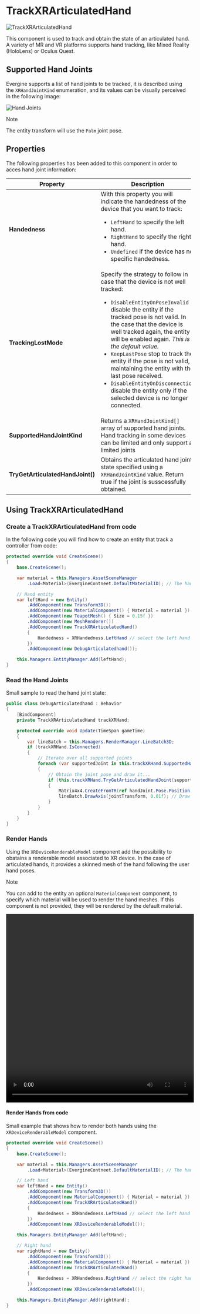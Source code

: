 # TrackXRArticulatedHand

![TrackXRArticulatedHand](images/trackxrarticulatedhand.jpg)

This component is used to track and obtain the state of an articulated hand. A variety of MR and VR platforms supports hand tracking, like Mixed Reality (HoloLens) or Oculus Quest.

## Supported Hand Joints

Evergine supports a list of hand joints to be tracked, it is described using the `XRHandJointKind` enumeration, and its values can be visually perceived in the following image:

![Hand Joints](images/hand-skeleton.png)

> [!Note]
> The entity transform will use the `Palm` joint pose.

## Properties

The following properties has been added to this component in order to acces hand joint information:

| Property | Description |
| --- | --- |
| **Handedness** | With this property you will indicate the handedness of the device that you want to track: <ul><li>`LeftHand` to specify the left hand.</li><li>`RightHand` to specify the right hand.</li><li>`Undefined` if the device has no specific handedness.</li></ul> |
| **TrackingLostMode** | Specify the strategy to follow in case that the device is not well tracked: <ul><li>`DisableEntityOnPoseInvalid` disable the entity if the tracked pose is not valid. In the case that the device is well tracked again, the entity will be enabled again. *This is the default value.*</li><li>`KeepLastPose` stop to track the entity if the pose is not valid, maintaining the entity with the last pose received.</li><li>`DisableEntityOnDisconnection` disable the entity only if the selected device is no longer connected.</li></ul> |
| **SupportedHandJointKind** | Returns a `XRHandJointKind[]` array of supported hand joints. Hand tracking in some devices can be limited and only support a limited joints |
| **TryGetArticulatedHandJoint()** | Obtains the articulated hand joint state specified using a `XRHandJointKind` value. Return true if the joint is susscessfully obtained. |

## Using TrackXRArticulatedHand

### Create a TrackXRArticulatedHand from code
In the following code you will find how to create an entity that track a controller from code:

```csharp
protected override void CreateScene()
{
    base.CreateScene();

    var material = this.Managers.AssetSceneManager
        .Load<Material>(EvergineContneet.DefaultMaterialID); // The hand material

    // Hand entity
    var leftHand = new Entity()
        .AddComponent(new Transform3D())
        .AddComponent(new MaterialComponent() { Material = material })
        .AddComponent(new TeapotMesh() { Size = 0.15f })
        .AddComponent(new MeshRenderer())
        .AddComponent(new TrackXRArticulatedHand()
        {
            Handedness = XRHandedness.LeftHand // select the left hand
        })
        .AddComponent(new DebugArticulatedhand());

    this.Managers.EntityManager.Add(leftHand);
}
```

### Read the Hand Joints

Small sample to read the hand joint state:

```csharp
public class DebugArticulatedhand : Behavior
{
    [BindComponent]
    private TrackXRArticulatedHand trackXRHand;

    protected override void Update(TimeSpan gameTime)
    {
        var lineBatch = this.Managers.RenderManager.LineBatch3D;
        if (trackXRHand.IsConnected)
        {
            // Iterate over all supported joints
            foreach (var supportedJoint in this.trackXRHand.SupportedHandJointKind)
            {
                // Obtain the joint pose and draw it...
                if (this.trackXRHand.TryGetArticulatedHandJoint(supportedJoint, out var handJoint))
                {
                    Matrix4x4.CreateFromTR(ref handJoint.Pose.Position, ref handJoint.Pose.Orientation, out var jointTransform);
                    lineBatch.DrawAxis(jointTransform, 0.01f); // Draw 1cm axis with the joint transform
                }
            }
        }
    }
}
```


### Render Hands

Using the `XRDeviceRenderableModel` component add the possibility to obatains a renderable model associated to XR device. In the case of articulated hands, it provides a skinned mesh of the hand following the user hand poses.

> [!Note]
> You can add to the entity an optional `MaterialComponent` component, to specify which material will be used to render the hand meshes. If this component is not provided, they will be rendered by the default material.

<video width="512" height="512" autoplay loop><source src="images/renderhandsvideo.mp4" type="video/mp4"></video>

#### Render Hands from code

Small example that shows how to render both hands using the `XRDeviceRenderableModel` component.

```csharp
protected override void CreateScene()
{
    base.CreateScene();

    var material = this.Managers.AssetSceneManager
        .Load<Material>(EvergineContneet.DefaultMaterialID); // The hand material

    // Left hand
    var leftHand = new Entity()
        .AddComponent(new Transform3D())
        .AddComponent(new MaterialComponent() { Material = material })            
        .AddComponent(new TrackXRArticulatedHand()
        {
            Handedness = XRHandedness.LeftHand // select the left hand
        })
        .AddComponent(new XRDeviceRenderableModel());

    this.Managers.EntityManager.Add(leftHand);

    // Right hand
    var rightHand = new Entity()
        .AddComponent(new Transform3D())
        .AddComponent(new MaterialComponent() { Material = material })            
        .AddComponent(new TrackXRArticulatedHand()
        {
            Handedness = XRHandedness.RightHand // select the right hand
        })
        .AddComponent(new XRDeviceRenderableModel());

    this.Managers.EntityManager.Add(rightHand);
}
```
